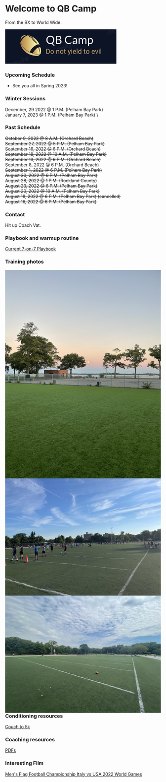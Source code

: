 # Welcome to QB Camp 

From the BX to World Wide.

<img src="images/QB_CAMP_2022_LOGO.png"
     alt="QB Camp Logo 2022"
     style="float: center; margin-right: 10px;" /> 

### Upcoming Schedule

<ul>
  <li>See you all in Spring 2023! </li>
</ul>

### Winter Sessions

December, 29 2022 @ 1 P.M. (Pelham Bay Park) \
January 7, 2023 @ 1 P.M. (Pelham Bay Park) \


### Past Schedule

~~October 9, 2022 @ 8 A.M. (Orchard Beach)~~ \
~~September 27, 2022 @ 5 P.M. (Pelham Bay Park)~~ \
~~September 16, 2022 @ 6 P.M. (Orchard Beach)~~ \
~~September 18, 2022 @ 10 A.M. (Pelham Bay Park)~~ \
~~September 13, 2022 @ 6 P.M. (Orchard Beach)~~ \
~~September 8, 2022 @ 6 P.M. (Orchard Beach)~~ \
~~September 1, 2022 @ 6 P.M. (Pelham Bay Park)~~ \
~~August 30, 2022   @ 6 P.M. (Pelham Bay Park)~~ \
~~August 28, 2022 @ 1 P.M. (Rockland County)~~ \
~~August 23, 2022 @ 6 P.M. (Pelham Bay Park)~~ \
~~August 20, 2022 @ 10 A.M. (Pelham Bay Park)~~ \
~~August 18, 2022 @ 6 P.M. (Pelham Bay Park) (cancelled)~~ \
~~August 16, 2022 @ 6 P.M. (Pelham Bay Park)~~ 

### Contact

Hit up Coach Vat.

### Playbook and warmup routine

[Current 7-on-7 Playbook](https://github.com/aglucaci/qb-camp/raw/gh-pages/PDFs/ADM-7-on-7-Flag-Playbook.pdf)

### Training photos

<img src="images/QBCAMP_ORCHARD_BEACH_2020.jpg"
     alt="Orchard Beach (September 8 2022)"
     style="float: left; margin-right: 10px;" />

<img src="images/PB1_08_16_2022.jpg"
     alt="Pelham Bay Park (August 16 2022)"
     style="float: left; margin-right: 10px;" />

<img src="images/SaturdayMorning.jpg"
     alt="Pelham Bay Park (August 20 2022)"
     style="float: left; margin-right: 10px;" />

<br/>
<br/>

### Conditioning resources 

[Couch to 5k](http://www.c25k.com/c25k_metric.html)

### Coaching resources

[PDFs](https://github.com/aglucaci/qb-camp/tree/gh-pages/PDFs)

### Interesting Film

[Men's Flag Football Championship Italy vs USA 2022 World Games](https://www.youtube.com/watch?v=nYb3I9DLawk)
